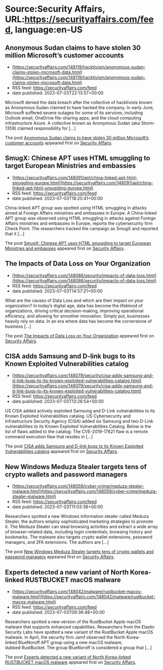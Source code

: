 # Source:Security Affairs, URL:https://securityaffairs.com/feed, language:en-US

## Anonymous Sudan claims to have stolen 30 million Microsoft’s customer accounts
 - [https://securityaffairs.com/148119/hacktivism/anonymous-sudan-claims-stolen-microsoft-data.html](https://securityaffairs.com/148119/hacktivism/anonymous-sudan-claims-stolen-microsoft-data.html)
 - RSS feed: https://securityaffairs.com/feed
 - date published: 2023-07-03T22:13:57+00:00

<p>Microsoft denied the data breach after the collective of hacktivists known as Anonymous Sudan claimed to have hacked the company. In early June, Microsoft suffered severe outages for some of its services, including Outlook email, OneDrive file-sharing apps, and the cloud computing infrastructure Azure. A collective known as Anonymous Sudan (aka Storm-1359) claimed responsibility for [&#8230;]</p>
<p>The post <a href="https://securityaffairs.com/148119/hacktivism/anonymous-sudan-claims-stolen-microsoft-data.html" rel="nofollow">Anonymous Sudan claims to have stolen 30 million Microsoft&#8217;s customer accounts</a> appeared first on <a href="https://securityaffairs.com" rel="nofollow">Security Affairs</a>.</p>

## SmugX: Chinese APT uses HTML smuggling to target European Ministries and embassies
 - [https://securityaffairs.com/148091/apt/china-linked-apt-html-smuggling-europe.html](https://securityaffairs.com/148091/apt/china-linked-apt-html-smuggling-europe.html)
 - RSS feed: https://securityaffairs.com/feed
 - date published: 2023-07-03T18:25:41+00:00

<p>China-linked APT group was spotted using HTML smuggling in attacks aimed at Foreign Affairs ministries and embassies in Europe. A China-linked APT group was observed using HTML smuggling in attacks against Foreign Affairs ministries and embassies in Europe, reports the cybersecurity firm Check Point. The researchers tracked the campaign as SmugX and reported that it [&#8230;]</p>
<p>The post <a href="https://securityaffairs.com/148091/apt/china-linked-apt-html-smuggling-europe.html" rel="nofollow">SmugX: Chinese APT uses HTML smuggling to target European Ministries and embassies</a> appeared first on <a href="https://securityaffairs.com" rel="nofollow">Security Affairs</a>.</p>

## The Impacts of Data Loss on Your Organization
 - [https://securityaffairs.com/148086/security/impacts-of-data-loss.html](https://securityaffairs.com/148086/security/impacts-of-data-loss.html)
 - RSS feed: https://securityaffairs.com/feed
 - date published: 2023-07-03T14:57:21+00:00

<p>What are the causes of Data Loss and which are their impact on your organization? In today&#8217;s digital age, data has become the lifeblood of organizations, driving critical decision-making, improving operational efficiency, and allowing for smoother innovation. Simply put, businesses heavily rely on data. In an era where data has become the cornerstone of business [&#8230;]</p>
<p>The post <a href="https://securityaffairs.com/148086/security/impacts-of-data-loss.html" rel="nofollow">The Impacts of Data Loss on Your Organization</a> appeared first on <a href="https://securityaffairs.com" rel="nofollow">Security Affairs</a>.</p>

## CISA adds Samsung and D-link bugs to its Known Exploited Vulnerabilities catalog
 - [https://securityaffairs.com/148079/security/cisa-adds-samsung-and-d-link-bugs-to-its-known-exploited-vulnerabilities-catalog.html](https://securityaffairs.com/148079/security/cisa-adds-samsung-and-d-link-bugs-to-its-known-exploited-vulnerabilities-catalog.html)
 - RSS feed: https://securityaffairs.com/feed
 - date published: 2023-07-03T13:26:54+00:00

<p>US CISA added actively exploited Samsung and D-Link vulnerabilities to its Known Exploited Vulnerabilities catalog. US Cybersecurity and Infrastructure Security Agency (CISA) added six Samsung and two D-Link vulnerabilities to its&#160;Known Exploited Vulnerabilities Catalog. Below is the list of flaws added to the catalog: The CVE-2019-17621 flaw is a remote command execution flaw that resides in [&#8230;]</p>
<p>The post <a href="https://securityaffairs.com/148079/security/cisa-adds-samsung-and-d-link-bugs-to-its-known-exploited-vulnerabilities-catalog.html" rel="nofollow">CISA adds Samsung and D-link bugs to its Known Exploited Vulnerabilities catalog</a> appeared first on <a href="https://securityaffairs.com" rel="nofollow">Security Affairs</a>.</p>

## New Windows Meduza Stealer targets tens of crypto wallets and password managers
 - [https://securityaffairs.com/148059/cyber-crime/meduza-stealer-malware.html](https://securityaffairs.com/148059/cyber-crime/meduza-stealer-malware.html)
 - RSS feed: https://securityaffairs.com/feed
 - date published: 2023-07-03T11:03:38+00:00

<p>Researchers spotted a new Windows information stealer called Meduza Stealer, the authors employ sophisticated marketing strategies to promote it. The Meduza Stealer can steal browsing activities and extract a wide array of browser-related data, including login credentials, browsing history and bookmarks. The malware also targets crypto wallet extensions, password managers, and 2FA extensions. The authors are [&#8230;]</p>
<p>The post <a href="https://securityaffairs.com/148059/cyber-crime/meduza-stealer-malware.html" rel="nofollow">New Windows Meduza Stealer targets tens of crypto wallets and password managers</a> appeared first on <a href="https://securityaffairs.com" rel="nofollow">Security Affairs</a>.</p>

## Experts detected a new variant of North Korea-linked RUSTBUCKET macOS malware
 - [https://securityaffairs.com/148042/malware/rustbucket-macos-malware.html](https://securityaffairs.com/148042/malware/rustbucket-macos-malware.html)
 - RSS feed: https://securityaffairs.com/feed
 - date published: 2023-07-03T09:36:48+00:00

<p>Researchers spotted a new version of the RustBucket Apple macOS malware that supports enhanced capabilities. Researchers from the Elastic Security Labs have spotted a new variant of the RustBucket Apple macOS malware. In April, the security firm Jamf observed the North Korea-linked&#160;BlueNoroff&#160;APT group using a new macOS malware, dubbed&#160;RustBucket. The group&#160;BlueNoroff&#160;is considered a group that [&#8230;]</p>
<p>The post <a href="https://securityaffairs.com/148042/malware/rustbucket-macos-malware.html" rel="nofollow">Experts detected a new variant of North Korea-linked RUSTBUCKET macOS malware</a> appeared first on <a href="https://securityaffairs.com" rel="nofollow">Security Affairs</a>.</p>

